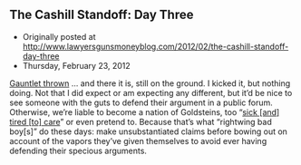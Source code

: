 ## The Cashill Standoff: Day Three

 * Originally posted at http://www.lawyersgunsmoneyblog.com/2012/02/the-cashill-standoff-day-three
 * Thursday, February 23, 2012

[Gauntlet thrown](http://lawyersgunsmon.wpengine.com/2012/02/paging-jack-cashill-jack-cashill-paging-jack-cashill) … and there it is, still on the ground. I kicked it, but nothing doing. Not that I did expect or am expecting any different, but it’d be nice to see someone with the guts to defend their argument in a public forum. Otherwise, we’re liable to become a nation of Goldsteins, too “[sick [and] tired [to] care](http://proteinwisdom.com/?p=37745)” or even pretend to. Because that’s what “rightwing bad boy[s]” do these days: make unsubstantiated claims before bowing out on account of the vapors they’ve given themselves to avoid ever having defending their specious arguments.